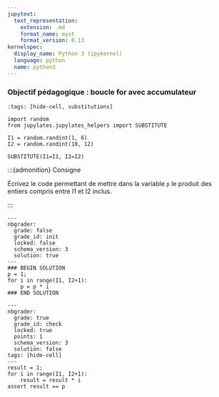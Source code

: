 ```yaml
---
jupytext:
  text_representation:
    extension: .md
    format_name: myst
    format_version: 0.13
kernelspec:
  display_name: Python 3 (ipykernel)
  language: python
  name: python3
---
```


### Objectif pédagogique : boucle for avec accumulateur

```{code-cell}
:tags: [hide-cell, substitutions]

import random
from jupylates.jupylates_helpers import SUBSTITUTE

I1 = random.randint(1, 6)
I2 = random.randint(10, 12)

SUBSTITUTE(I1=I1, I2=I2)
```

:::{admonition} Consigne

Écrivez le code permettant de mettre dans la variable `p` le produit
des entiers compris entre I1 et I2 inclus.

:::

```{code-cell}
---
nbgrader:
  grade: false
  grade_id: init
  locked: false
  schema_version: 3
  solution: true
---
### BEGIN SOLUTION
p = 1;
for i in range(I1, I2+1):
    p = p * i
### END SOLUTION
```

```{code-cell}
---
nbgrader:
  grade: true
  grade_id: check
  locked: true
  points: 1
  schema_version: 3
  solution: false
tags: [hide-cell]
---
result = 1;
for i in range(I1, I2+1):
    result = result * i
assert result == p
```
